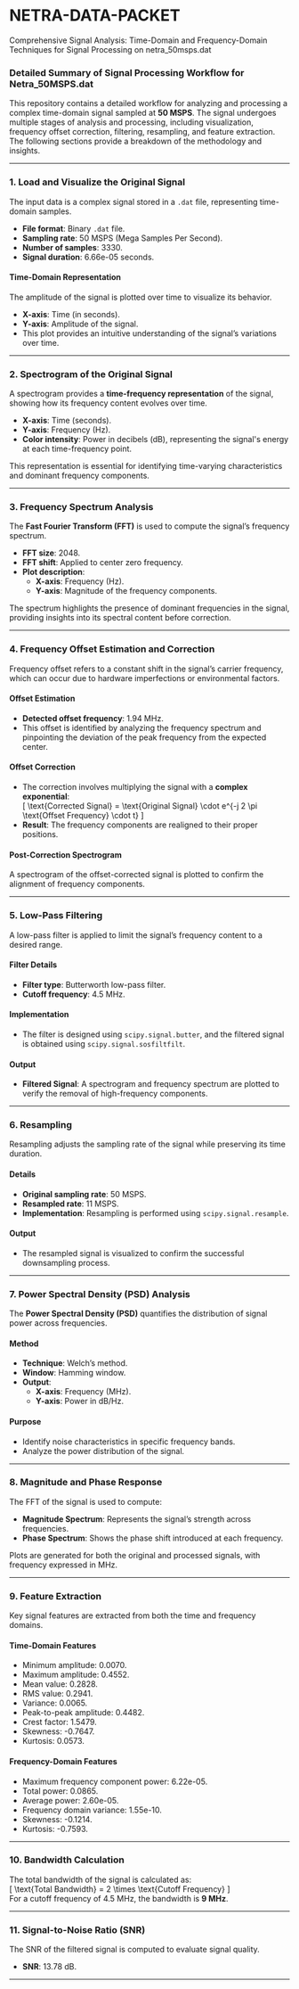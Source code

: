# NETRA-DATA-PACKET
 Comprehensive Signal Analysis: Time-Domain and Frequency-Domain Techniques for Signal Processing on netra_50msps.dat


### Detailed Summary of Signal Processing Workflow for **Netra_50MSPS.dat**

This repository contains a detailed workflow for analyzing and processing a complex time-domain signal sampled at **50 MSPS**. The signal undergoes multiple stages of analysis and processing, including visualization, frequency offset correction, filtering, resampling, and feature extraction. The following sections provide a breakdown of the methodology and insights.

---

### **1. Load and Visualize the Original Signal**  
The input data is a complex signal stored in a `.dat` file, representing time-domain samples. 

- **File format**: Binary `.dat` file.  
- **Sampling rate**: 50 MSPS (Mega Samples Per Second).  
- **Number of samples**: 3330.  
- **Signal duration**: 6.66e-05 seconds.

#### **Time-Domain Representation**  
The amplitude of the signal is plotted over time to visualize its behavior.  
- **X-axis**: Time (in seconds).  
- **Y-axis**: Amplitude of the signal.  
- This plot provides an intuitive understanding of the signal’s variations over time.

---

### **2. Spectrogram of the Original Signal**  
A spectrogram provides a **time-frequency representation** of the signal, showing how its frequency content evolves over time.  
- **X-axis**: Time (seconds).  
- **Y-axis**: Frequency (Hz).  
- **Color intensity**: Power in decibels (dB), representing the signal's energy at each time-frequency point.  

This representation is essential for identifying time-varying characteristics and dominant frequency components.

---

### **3. Frequency Spectrum Analysis**  
The **Fast Fourier Transform (FFT)** is used to compute the signal’s frequency spectrum.  
- **FFT size**: 2048.  
- **FFT shift**: Applied to center zero frequency.  
- **Plot description**:
  - **X-axis**: Frequency (Hz).  
  - **Y-axis**: Magnitude of the frequency components.  

The spectrum highlights the presence of dominant frequencies in the signal, providing insights into its spectral content before correction.

---

### **4. Frequency Offset Estimation and Correction**  
Frequency offset refers to a constant shift in the signal’s carrier frequency, which can occur due to hardware imperfections or environmental factors.

#### **Offset Estimation**  
- **Detected offset frequency**: 1.94 MHz.  
- This offset is identified by analyzing the frequency spectrum and pinpointing the deviation of the peak frequency from the expected center.

#### **Offset Correction**  
- The correction involves multiplying the signal with a **complex exponential**:  
  \[
  \text{Corrected Signal} = \text{Original Signal} \cdot e^{-j 2 \pi \text{Offset Frequency} \cdot t}
  \]
- **Result**: The frequency components are realigned to their proper positions.

#### **Post-Correction Spectrogram**  
A spectrogram of the offset-corrected signal is plotted to confirm the alignment of frequency components.

---

### **5. Low-Pass Filtering**  
A low-pass filter is applied to limit the signal’s frequency content to a desired range.  

#### **Filter Details**  
- **Filter type**: Butterworth low-pass filter.  
- **Cutoff frequency**: 4.5 MHz.  

#### **Implementation**  
- The filter is designed using `scipy.signal.butter`, and the filtered signal is obtained using `scipy.signal.sosfiltfilt`.  

#### **Output**  
- **Filtered Signal**: A spectrogram and frequency spectrum are plotted to verify the removal of high-frequency components.  

---

### **6. Resampling**  
Resampling adjusts the sampling rate of the signal while preserving its time duration.

#### **Details**  
- **Original sampling rate**: 50 MSPS.  
- **Resampled rate**: 11 MSPS.  
- **Implementation**: Resampling is performed using `scipy.signal.resample`.  

#### **Output**  
- The resampled signal is visualized to confirm the successful downsampling process.

---

### **7. Power Spectral Density (PSD) Analysis**  
The **Power Spectral Density (PSD)** quantifies the distribution of signal power across frequencies.  

#### **Method**  
- **Technique**: Welch’s method.  
- **Window**: Hamming window.  
- **Output**:  
  - **X-axis**: Frequency (MHz).  
  - **Y-axis**: Power in dB/Hz.  

#### **Purpose**  
- Identify noise characteristics in specific frequency bands.  
- Analyze the power distribution of the signal.  

---

### **8. Magnitude and Phase Response**  
The FFT of the signal is used to compute:  
- **Magnitude Spectrum**: Represents the signal’s strength across frequencies.  
- **Phase Spectrum**: Shows the phase shift introduced at each frequency.  

Plots are generated for both the original and processed signals, with frequency expressed in MHz.

---

### **9. Feature Extraction**  
Key signal features are extracted from both the time and frequency domains.

#### **Time-Domain Features**  
- Minimum amplitude: 0.0070.  
- Maximum amplitude: 0.4552.  
- Mean value: 0.2828.  
- RMS value: 0.2941.  
- Variance: 0.0065.  
- Peak-to-peak amplitude: 0.4482.  
- Crest factor: 1.5479.  
- Skewness: -0.7647.  
- Kurtosis: 0.0573.  

#### **Frequency-Domain Features**  
- Maximum frequency component power: 6.22e-05.  
- Total power: 0.0865.  
- Average power: 2.60e-05.  
- Frequency domain variance: 1.55e-10.  
- Skewness: -0.1214.  
- Kurtosis: -0.7593.  

---

### **10. Bandwidth Calculation**  
The total bandwidth of the signal is calculated as:  
\[
\text{Total Bandwidth} = 2 \times \text{Cutoff Frequency}
\]  
For a cutoff frequency of 4.5 MHz, the bandwidth is **9 MHz**.

---

### **11. Signal-to-Noise Ratio (SNR)**  
The SNR of the filtered signal is computed to evaluate signal quality.  
- **SNR**: 13.78 dB.

---
